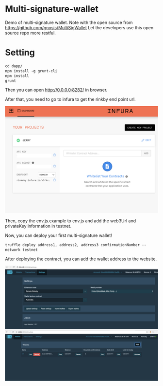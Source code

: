 # Multi-signature-wallet
Demo of multi-signature wallet.
Note with the open source from https://github.com/gnosis/MultiSigWallet
Let the developers use this open source repo more restful.

# Setting
```
cd dapp/
npm install -g grunt-cli
npm install
grunt
```
Then you can open http://0.0.0.0:8282/ in browser.

After that, you need to go to infura to get the rinkby end point url.

![infura](images/infura.png)

Then, copy the env.js.example to env.js and add the web3Url and privateKey information in testnet.

Now, you can deploy your first multi-signature wallet!

```
truffle deploy address1, address2, address3 comfirmationNumber --network testnet
```

After deploying the contract, you can add the wallet address to the website.

![](images/setting.png)
![](images/new-wallet.png)
